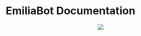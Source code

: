 # EmiliaBot Documentation

<p align="center">
    <img src="https://cdn.discordapp.com/attachments/536578788247601167/1198446551614369923/image.png?ex=65da9ed3&is=65c829d3&hm=cf9c5aee26ee2eb28eb25f5c9879645b00de27912a0a8d8aa621b78f2fce5f6d&">
</p>
